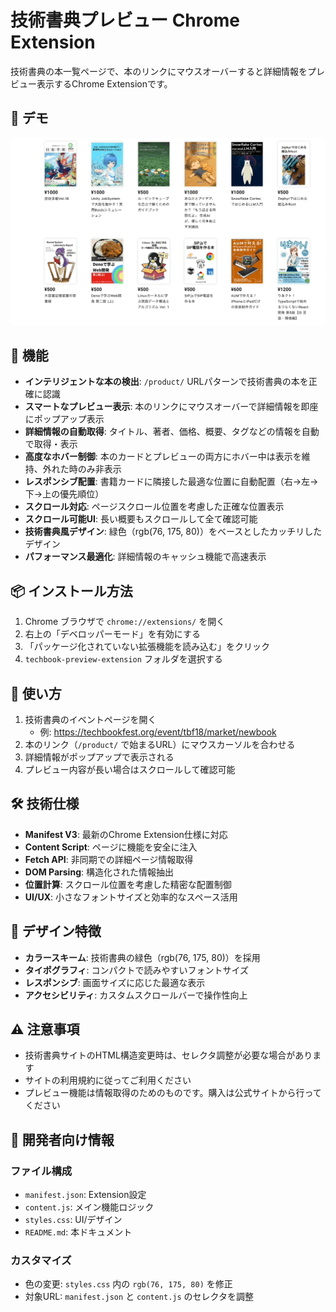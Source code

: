 # 技術書典プレビュー Chrome Extension

技術書典の本一覧ページで、本のリンクにマウスオーバーすると詳細情報をプレビュー表示するChrome Extensionです。

## 📸 デモ

![技術書典プレビュー動作デモ](./assets/popup.gif)

## 🎯 機能

- **インテリジェントな本の検出**: `/product/` URLパターンで技術書典の本を正確に認識
- **スマートなプレビュー表示**: 本のリンクにマウスオーバーで詳細情報を即座にポップアップ表示
- **詳細情報の自動取得**: タイトル、著者、価格、概要、タグなどの情報を自動で取得・表示
- **高度なホバー制御**: 本のカードとプレビューの両方にホバー中は表示を維持、外れた時のみ非表示
- **レスポンシブ配置**: 書籍カードに隣接した最適な位置に自動配置（右→左→下→上の優先順位）
- **スクロール対応**: ページスクロール位置を考慮した正確な位置表示
- **スクロール可能UI**: 長い概要もスクロールして全て確認可能
- **技術書典風デザイン**: 緑色（rgb(76, 175, 80)）をベースとしたカッチリしたデザイン
- **パフォーマンス最適化**: 詳細情報のキャッシュ機能で高速表示

## 📦 インストール方法

1. Chrome ブラウザで `chrome://extensions/` を開く
2. 右上の「デベロッパーモード」を有効にする
3. 「パッケージ化されていない拡張機能を読み込む」をクリック
4. `techbook-preview-extension` フォルダを選択する

## 🚀 使い方

1. 技術書典のイベントページを開く
   - 例: https://techbookfest.org/event/tbf18/market/newbook
2. 本のリンク（`/product/` で始まるURL）にマウスカーソルを合わせる
3. 詳細情報がポップアップで表示される
4. プレビュー内容が長い場合はスクロールして確認可能

## 🛠 技術仕様

- **Manifest V3**: 最新のChrome Extension仕様に対応
- **Content Script**: ページに機能を安全に注入
- **Fetch API**: 非同期での詳細ページ情報取得
- **DOM Parsing**: 構造化された情報抽出
- **位置計算**: スクロール位置を考慮した精密な配置制御
- **UI/UX**: 小さなフォントサイズと効率的なスペース活用

## 🎨 デザイン特徴

- **カラースキーム**: 技術書典の緑色（rgb(76, 175, 80)）を採用
- **タイポグラフィ**: コンパクトで読みやすいフォントサイズ
- **レスポンシブ**: 画面サイズに応じた最適な表示
- **アクセシビリティ**: カスタムスクロールバーで操作性向上

## ⚠️ 注意事項

- 技術書典サイトのHTML構造変更時は、セレクタ調整が必要な場合があります
- サイトの利用規約に従ってご利用ください
- プレビュー機能は情報取得のためのものです。購入は公式サイトから行ってください

## 🔧 開発者向け情報

### ファイル構成
- `manifest.json`: Extension設定
- `content.js`: メイン機能ロジック
- `styles.css`: UI/デザイン
- `README.md`: 本ドキュメント

### カスタマイズ
- 色の変更: `styles.css` 内の `rgb(76, 175, 80)` を修正
- 対象URL: `manifest.json` と `content.js` のセレクタを調整